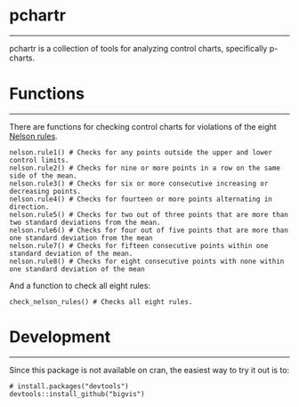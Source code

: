 pchartr
=======
*******

pchartr is a collection of tools for analyzing control charts, specifically p-charts.

Functions
=========
*********

There are functions for checking control charts for violations of the eight [Nelson rules](http://en.wikipedia.org/wiki/Nelson_rules).

```
nelson.rule1() # Checks for any points outside the upper and lower control limits.
nelson.rule2() # Checks for nine or more points in a row on the same side of the mean.
nelson.rule3() # Checks for six or more consecutive increasing or decreasing points.
nelson.rule4() # Checks for fourteen or more points alternating in direction.
nelson.rule5() # Checks for two out of three points that are more than two standard deviations from the mean.
nelson.rule6() # Checks for four out of five points that are more than one standard deviation from the mean
nelson.rule7() # Checks for fifteen consecutive points within one standard deviation of the mean.
nelson.rule8() # Checks for eight consecutive points with none within one standard deviation of the mean
```

And a function to check all eight rules:

```
check_nelson_rules() # Checks all eight rules.
```

Development
===========
***********

Since this package is not available on cran, the easiest way to try it out is to:

```
# install.packages("devtools")
devtools::install_github("bigvis")
```


